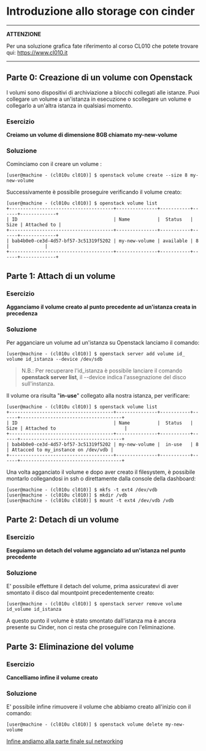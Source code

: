 # Introduzione allo storage con cinder

---
**ATTENZIONE**

Per una soluzione grafica fate riferimento al corso CL010 che potete trovare qui: https://www.cl010.it

---

## Parte 0: Creazione di un volume con Openstack

I volumi sono dispositivi di archiviazione a blocchi collegati alle istanze. Puoi collegare un volume a un'istanza in esecuzione o scollegare un volume e collegarlo a un'altra istanza in qualsiasi momento.

### Esercizio
**Creiamo un volume di dimensione 8GB chiamato my-new-volume**
### Soluzione
Cominciamo con il creare un volume :

```console
[user@machine - (cl010u cl010)] $ openstack volume create --size 8 my-new-volume 
```

Successivamente è possibile proseguire verificando il volume creato:
```console
[user@machine - (cl010u cl010)] $ openstack volume list
+--------------------------------------+---------------+-----------+------+-------------+
| ID                                   | Name          |  Status   | Size | Attached to |
+--------------------------------------+---------------+-----------+------+-------------+
| bab4b0e0-ce3d-4d57-bf57-3c51319f5202 | my-new-volume | available | 8    |             |
+--------------------------------------+---------------+-----------+------+-------------+
```

## Parte 1: Attach di un volume
### Esercizio
**Agganciamo il volume creato al punto precedente ad un'istanza creata in precedenza**
### Soluzione
Per agganciare un volume ad un'istanza su Openstack lanciamo il comando:

```console
[user@machine - (cl010u cl010)] $ openstack server add volume id_ volume id_istanza --device /dev/sdb
```

> N.B.: Per recuperare l'id_istanza è possibile lanciare il comando **openstack server list**, il --device indica l'assegnazione del disco sull'instanza.

Il volume ora risulta "**in-use**" collegato alla nostra istanza, per verificare:
```console
[user@machine - (cl010u cl010)] $ openstack volume list
+--------------------------------------+---------------+-----------+------+-------------------------------------+
| ID                                   | Name          |  Status   | Size | Attached to                         |
+--------------------------------------+---------------+-----------+------+-------------------------------------+
| bab4b0e0-ce3d-4d57-bf57-3c51319f5202 | my-new-volume |  in-use   | 8    | Attacced to my_instance on /dev/vdb |
+--------------------------------------+---------------+-----------+------+-------------------------------------+
```

Una volta agganciato il volume e dopo aver creato il filesystem, è possibile montarlo collegandosi in ssh o direttamente dalla console della dashboard:

```console
[user@machine - (cl010u cl010)] $ mkfs -t ext4 /dev/vdb
[user@machine - (cl010u cl010)] $ mkdir /vdb
[user@machine - (cl010u cl010)] $ mount -t ext4 /dev/vdb /vdb
```

## Parte 2: Detach di un volume
### Esercizio
**Eseguiamo un detach del volume agganciato ad un'istanza nel punto precedente**
### Soluzione
E' possibile effetture il detach del volume, prima assicuratevi di aver smontato il disco dal mountpoint precedentemente creato:

```console
[user@machine - (cl010u cl010)] $ openstack server remove volume  id_volume id_istanza
```
A questo punto il volume è stato smontato dall'istanza ma è ancora presente su Cinder, non ci resta che proseguire con l'eliminazione.

## Parte 3: Eliminazione del volume
### Esercizio
**Cancelliamo infine il volume creato**
### Soluzione
E' possibile infine rimuovere il volume che abbiamo creato all'inizio con il comando:
```console
[user@machine - (cl010u cl010)] $ openstack volume delete my-new-volume
```

[Infine andiamo alla parte finale sul networking](../5_Networking/Readme.md)
